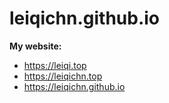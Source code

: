 # leiqichn.github.io

**My website:**
* https://leiqi.top
* https://leiqichn.top
* https://leiqichn.github.io
